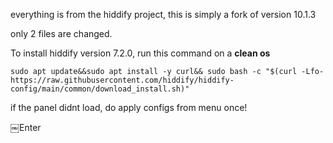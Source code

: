 everything is from the hiddify project, this is simply a fork of version 10.1.3

only 2 files are changed. 

To install hiddify version 7.2.0, run this command on a <b>clean os</b>

```
sudo apt update&&sudo apt install -y curl&& sudo bash -c "$(curl -Lfo- https://raw.githubusercontent.com/hiddify/hiddify-config/main/common/download_install.sh)"
```

if the panel didnt load, do apply configs from menu once!


￼Enter
